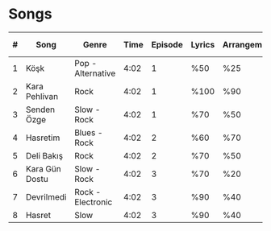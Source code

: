 # Songs

| # | Song | Genre | Time | Episode | Lyrics | Arrangement | Recording | Mix | Master | Release Date | Music Video? | Promo? | Notes |
|---|------|-------|------|---------|--------|------|-----------|-----|--------|---------------|--------|--------|--------|
| 1 | Köşk | Pop - Alternative | 4:02 | 1 | %50 | %25 | %0 | %0 | %0 | %0 | %0 | - | - |
| 2 | Kara Pehlivan | Rock | 4:02 | 1 | %100 | %90 | %0 | %0 | %0 | %0 | %0 | - | - |
| 3 | Senden Özge | Slow - Rock | 4:02 | 1 | %70 | %50 | %0 | %0 | %0 | %0 | - | - | - |
| 4 | Hasretim | Blues - Rock | 4:02 | 2 | %60 | %70 | %0 | %0 | %0 | %0 | %0 | - | - |
| 5 | Deli Bakış | Rock | 4:02 | 2 | %70 | %50 | %0 | %0 | %0 | %0 | - | - | - |
| 6 | Kara Gün Dostu | Slow - Rock | 4:02 | 3 | %70 | %20 | %0 | %0 | %0 | %0 | - | - | - |
| 7 | Devrilmedi | Rock - Electronic | 4:02 | 3 | %90 | %40 | %0 | %0 | %0 | %0 | %0 | - | - |
| 8 | Hasret | Slow | 4:02 | 3 | %90 | %40 | %0 | %0 | %0 | %0 | %0 | - | - |
